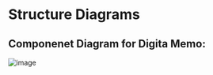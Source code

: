 # Structure Diagrams

## Componenet Diagram for Digita Memo:

![image](https://user-images.githubusercontent.com/64318581/114983995-e0538480-9eae-11eb-8e95-4932ae9eb2d4.png)

